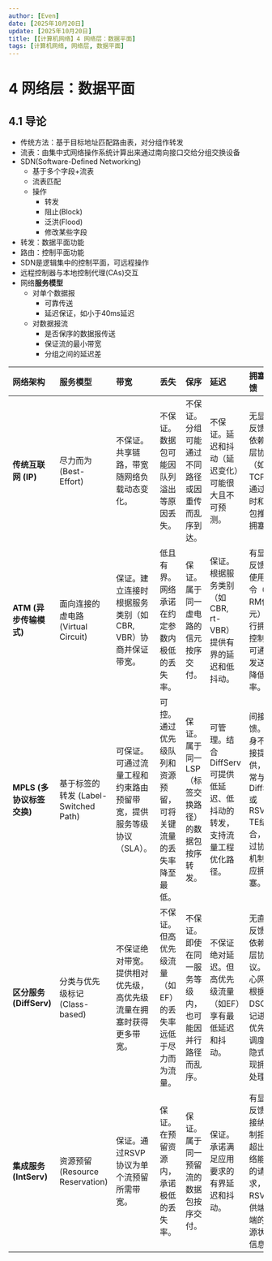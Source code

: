 ```yaml
---
author: [Even]
date: [2025年10月20日]
update: [2025年10月20日]
title: [【计算机网络】4 网络层：数据平面]
tags: [计算机网络, 网络层, 数据平面]
---
```


# 4 网络层：数据平面

## 4.1 导论

- 传统方法：基于目标地址匹配路由表，对分组作转发
- 流表：由集中式网络操作系统计算出来通过南向接口交给分组交换设备
- SDN(Software-Defined Networking)
    - 基于多个字段+流表
    - 流表匹配
    - 操作
        - 转发
        - 阻止(Block)
        - 泛洪(Flood)
        - 修改某些字段
- 转发：数据平面功能
- 路由：控制平面功能
- SDN是逻辑集中的控制平面，可远程操作
- 远程控制器与本地控制代理(CAs)交互
- 网络**服务模型**
    - 对单个数据报
        - 可靠传送
        - 延迟保证，如小于40ms延迟
    - 对数据报流
        - 是否保序的数据报传送
        - 保证流的最小带宽
        - 分组之间的延迟差

| 网络架构 | 服务模型 | 带宽 | 丢失 | 保序 | 延迟 | 拥塞反馈 |
| :--- | :--- | :--- | :--- | :--- | :--- | :--- |
| **传统互联网 (IP)** | 尽力而为 (Best-Effort) | 不保证。共享链路，带宽随网络负载动态变化。 | 不保证。数据包可能因队列溢出等原因丢失。 | 不保证。分组可能通过不同路径或因重传而乱序到达。 | 不保证。延迟和抖动（延迟变化）可能很大且不可预测。 | 无显式反馈。依赖上层协议（如TCP）通过超时和丢包推断拥塞。 |
| **ATM (异步传输模式)** | 面向连接的虚电路 (Virtual Circuit) | 保证。建立连接时根据服务类别（如CBR, VBR）协商并保证带宽。 | 低且有界。网络承诺在约定参数内极低的丢失率。 | 保证。属于同一虚电路的信元按序交付。 | 保证。根据服务类别（如CBR, rt-VBR）提供有界的延迟和低抖动。 | 有显式反馈。使用信令（如RM信元）进行拥塞控制，可通知发送方降低速率。 |
| **MPLS (多协议标签交换)** | 基于标签的转发 (Label-Switched Path) | 可保证。可通过流量工程和约束路由预留带宽，提供服务等级协议（SLA）。 | 可控。通过优先级队列和资源预留，可将关键流量的丢失率降至最低。 | 保证。属于同一LSP（标签交换路径）的数据包按序转发。 | 可管理。结合DiffServ可提供低延迟、低抖动的转发，支持流量工程优化路径。 | 间接反馈。本身不直接提供，但常与DiffServ或RSVP-TE结合，通过协议机制响应拥塞。 |
| **区分服务 (DiffServ)** | 分类与优先级标记 (Class-based) | 不保证绝对带宽。提供相对优先级，高优先级流量在拥塞时获得更多带宽。 | 不保证。但高优先级流量（如EF）的丢失率远低于尽力而为流量。 | 不保证。即使在同一服务等级内，也可能因并行路径而乱序。 | 不保证绝对延迟。但高优先级流量（如EF）享有最低延迟和抖动。 | 无直接反馈。依赖上层协议。核心网络根据DSCP标记进行优先级调度，隐式体现拥塞处理。 |
| **集成服务 (IntServ)** | 资源预留 (Resource Reservation) | 保证。通过RSVP协议为单个流预留所需带宽。 | 保证。在预留资源内，承诺极低的丢失率。 | 保证。属于同一预留流的数据包按序交付。 | 保证。承诺满足应用要求的有界延迟和抖动。 | 有显式反馈。接纳控制拒绝超出网络能力的请求，RSVP提供端到端的资源状态信息。 |